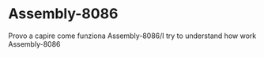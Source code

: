 # Assembly-8086

Provo a capire come funziona Assembly-8086/I try to understand how work Assembly-8086
